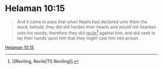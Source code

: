 # Helaman 10:15

> And it came to pass that when Nephi had declared unto them the word, behold, they did still harden their hearts and would not hearken unto his words; therefore they did <u>revile</u>[^a] against him, and did seek to lay their hands upon him that they might cast him into prison.

[Helaman 10:15](https://www.churchofjesuschrist.org/study/scriptures/bofm/hel/10?lang=eng&id=p15#p15)


[^a]: [[Reviling, Revile|TG Reviling]].  
